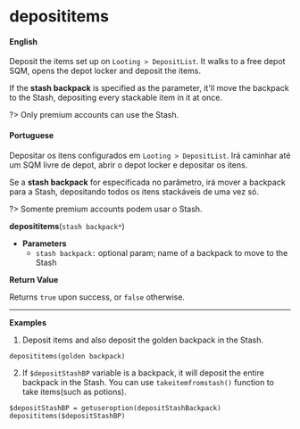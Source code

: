 
# deposititems

<!-- tabs:start -->

#### **English**

Deposit the items set up on `Looting > DepositList`. It walks to a free depot SQM, opens the depot locker and deposit the items.

If the **stash backpack** is specified as the parameter, it'll move the backpack to the Stash, depositing every stackable item in it at once.

?> Only premium accounts can use the Stash.

#### **Portuguese**

Depositar os itens configurados em `Looting > DepositList`. Irá caminhar até um SQM livre de depot, abrir o depot locker e depositar os itens.

Se a **stash backpack** for especificada no parâmetro, irá mover a backpack para a Stash, depositando todos os itens stackáveis de uma vez só.

?> Somente premium accounts podem usar o Stash.

<!-- tabs:end -->

**deposititems**(`stash backpack*`)


- **Parameters**
  - `stash backpack:` optional param; name of a backpack to move to the Stash


**Return Value**

Returns `true` upon success, or `false` otherwise.


---

**Examples**

1. Deposit items and also deposit the golden backpack in the Stash.

```action
deposititems(golden backpack)
```

2. If `$depositStashBP` variable is a backpack, it will deposit the entire backpack in the Stash. You can use `takeitemfromstash()` function to take items(such as potions).

```action
$depositStashBP = getuseroption(depositStashBackpack)
deposititems($depositStashBP)
```

